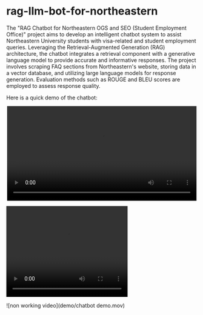 # rag-llm-bot-for-northeastern

The "RAG Chatbot for Northeastern OGS and SEO (Student Employment Office)" project aims to develop an intelligent chatbot system to assist Northeastern University students with visa-related and student employment queries. Leveraging the Retrieval-Augmented Generation (RAG) architecture, the chatbot integrates a retrieval component with a generative language model to provide accurate and informative responses. The project involves scraping FAQ sections from Northeastern's website, storing data in a vector database, and utilizing large language models for response generation. Evaluation methods such as ROUGE and BLEU scores are employed to assess response quality.


Here is a quick demo of the chatbot: 
<p align="center">
  <video src="demo/chatbot demo.mov" width="500px"></video>
</p>

<video src="demo/chatbot demo.mov" width="320" height="240" controls></video>

![non working video](demo/chatbot demo.mov)



